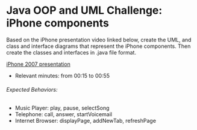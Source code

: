 # Java OOP and UML Challenge: iPhone components

Based on the iPhone presentation video linked below, create the UML, and class and interface diagrams that represent the iPhone components. Then create the classes and interfaces in .java file format.

[iPhone 2007 presentation](https://www.youtube.com/watch?v=9ou608QQRq8)

- Relevant minutes: from 00:15 to 00:55

###### Expected Behaviors:
* Music Player: play, pause, selectSong
* Telephone: call, answer, startVoicemail
* Internet Browser: displayPage, addNewTab, refreshPage

